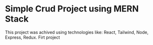 # Simple Crud Project using MERN Stack

This project was achived using technologies like: React, Tailwind, Node, Express, Redux.
Firt project
